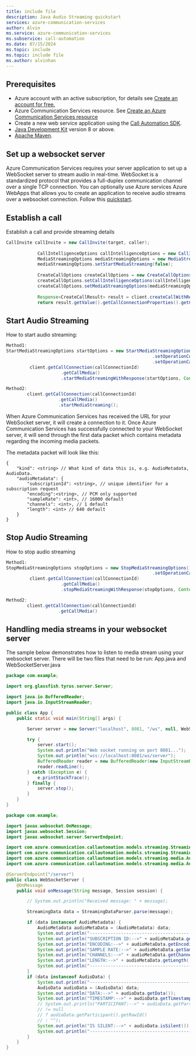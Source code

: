 ```yaml
---
title: include file
description: Java Audio Streaming quickstart
services: azure-communication-services
author: Alvin
ms.service: azure-communication-services
ms.subservice: call-automation
ms.date: 07/15/2024
ms.topic: include
ms.topic: include file
ms.author: alvinhan
---
```


## Prerequisites

- Azure account with an active subscription, for details see [Create an account for free.](https://azure.microsoft.com/free/)
- Azure Communication Services resource. See [Create an Azure Communication Services resource](../../../create-communication-resource.md?tabs=windows&pivots=platform-azp)
- Create a new web service application using the [Call Automation SDK](../../../call-automation/Callflows-for-customer-interactions.md).
- [Java Development Kit](/java/azure/jdk/?preserve-view=true&view=azure-java-stable) version 8 or above.
- [Apache Maven](https://maven.apache.org/download.cgi).

## Set up a websocket server
Azure Communication Services requires your server application to set up a WebSocket server to stream audio in real-time. WebSocket is a standardized protocol that provides a full-duplex communication channel over a single TCP connection. 
You can optionally use Azure services Azure WebApps that allows you to create an application to receive audio streams over a websocket connection. Follow this [quickstart](https://azure.microsoft.com/blog/introduction-to-websockets-on-windows-azure-web-sites/).

## Establish a call
Establish a call and provide streaming details

``` Java
CallInvite callInvite = new CallInvite(target, caller);  
              
            CallIntelligenceOptions callIntelligenceOptions = new CallIntelligenceOptions().setCognitiveServicesEndpoint(appConfig.getCognitiveServiceEndpoint());  
            MediaStreamingOptions mediaStreamingOptions = new MediaStreamingOptions(appConfig.getWebSocketUrl(), MediaStreamingTransport.WEBSOCKET, MediaStreamingContentType.AUDIO, MediaStreamingAudioChannel.UNMIXED);  
            mediaStreamingOptions.setStartMediaStreaming(false);  
          
            CreateCallOptions createCallOptions = new CreateCallOptions(callInvite, appConfig.getCallBackUri());  
            createCallOptions.setCallIntelligenceOptions(callIntelligenceOptions);  
            createCallOptions.setMediaStreamingOptions(mediaStreamingOptions);  
  
            Response<CreateCallResult> result = client.createCallWithResponse(createCallOptions, Context.NONE);  
            return result.getValue().getCallConnectionProperties().getCallConnectionId();  
```

## Start Audio Streaming

How to start audio streaming:
``` java
Method1:  
StartMediaStreamingOptions startOptions = new StartMediaStreamingOptions()  
                                                        .setOperationContext("startMediaStreamingContext")  
                                                        .setOperationCallbackUrl(appConfig.getBasecallbackuri());  
         client.getCallConnection(callConnectionId)  
                     .getCallMedia()  
                     .startMediaStreamingWithResponse(startOptions, Context.NONE);      

Method2:  
        client.getCallConnection(callConnectionId)  
                    .getCallMedia()  
                    .startMediaStreaming();  
```
When Azure Communication Services has received the URL for your WebSocket server, it will create a connection to it. Once Azure Communication Services has successfully connected to your WebSocket server, it will send through the first data packet which contains metadata regarding the incoming media packets. 

The metadata packet will look like this:
``` 
{ 
    "kind": <string> // What kind of data this is, e.g. AudioMetadata, AudioData. 
    "audioMetadata": { 
        "subscriptionId": <string>, // unique identifier for a subscription request 
        "encoding":<string>, // PCM only supported 
        "sampleRate": <int>, // 16000 default 
        "channels": <int>, // 1 default 
        "length": <int> // 640 default 
    } 
} 
```


## Stop Audio Streaming
How to stop audio streaming
``` java
Method1:  
StopMediaStreamingOptions stopOptions = new StopMediaStreamingOptions()  
                                                        .setOperationCallbackUrl(appConfig.getBasecallbackuri());  
         client.getCallConnection(callConnectionId)  
                     .getCallMedia()  
                     .stopMediaStreamingWithResponse(stopOptions, Context.NONE);

Method2:  
        client.getCallConnection(callConnectionId)  
                    .getCallMedia()  
```

## Handling media streams in your websocket server
The sample below demonstrates how to listen to media stream using your websocket server.  There will be two files that need to be run: App.java and WebSocketServer.java

``` App.java
package com.example;

import org.glassfish.tyrus.server.Server;

import java.io.BufferedReader;
import java.io.InputStreamReader;

public class App {
    public static void main(String[] args) {

        Server server = new Server("localhost", 8081, "/ws", null, WebSocketServer.class);

        try {
            server.start();
            System.out.println("Web socket running on port 8081...");
            System.out.println("wss://localhost:8081/ws/server");
            BufferedReader reader = new BufferedReader(new InputStreamReader(System.in));
            reader.readLine();
        } catch (Exception e) {
            e.printStackTrace();
        } finally {
            server.stop();
        }
    }
}
```
``` WebSocketServer.java
package com.example;

import javax.websocket.OnMessage;
import javax.websocket.Session;
import javax.websocket.server.ServerEndpoint;

import com.azure.communication.callautomation.models.streaming.StreamingData;
import com.azure.communication.callautomation.models.streaming.StreamingDataParser;
import com.azure.communication.callautomation.models.streaming.media.AudioData;
import com.azure.communication.callautomation.models.streaming.media.AudioMetadata;

@ServerEndpoint("/server")
public class WebSocketServer {
    @OnMessage
    public void onMessage(String message, Session session) {

        // System.out.println("Received message: " + message);

        StreamingData data = StreamingDataParser.parse(message);

        if (data instanceof AudioMetadata) {
            AudioMetadata audioMetaData = (AudioMetadata) data;
            System.out.println("----------------------------------------------------------------");
            System.out.println("SUBSCRIPTION ID:-->" + audioMetaData.getMediaSubscriptionId());
            System.out.println("ENCODING:-->" + audioMetaData.getEncoding());
            System.out.println("SAMPLE RATE:-->" + audioMetaData.getSampleRate());
            System.out.println("CHANNELS:-->" + audioMetaData.getChannels());
            System.out.println("LENGTH:-->" + audioMetaData.getLength());
            System.out.println("----------------------------------------------------------------");
        }
        if (data instanceof AudioData) {
            System.out.println("----------------------------------------------------------------");
            AudioData audioData = (AudioData) data;
            System.out.println("DATA:-->" + audioData.getData());
            System.out.println("TIMESTAMP:-->" + audioData.getTimestamp());
            // System.out.println("PARTICIPANT:-->" + audioData.getParticipant().getRawId()
            // != null
            // ? audioData.getParticipant().getRawId()
            // : "");
            System.out.println("IS SILENT:-->" + audioData.isSilent());
            System.out.println("----------------------------------------------------------------");
        }
    }
}
```
